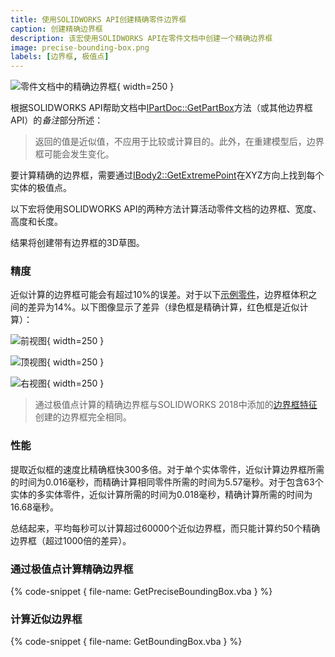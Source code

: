 ```yaml
---
title: 使用SOLIDWORKS API创建精确零件边界框
caption: 创建精确边界框
description: 该宏使用SOLIDWORKS API在零件文档中创建一个精确边界框
image: precise-bounding-box.png
labels: [边界框, 极值点]
---
```

![零件文档中的精确边界框](precise-bounding-box.png){ width=250 }

根据SOLIDWORKS API帮助文档中[IPartDoc::GetPartBox](https://help.solidworks.com/2016/english/api/sldworksapi/solidworks.interop.sldworks~solidworks.interop.sldworks.ipartdoc~getpartbox.html)方法（或其他边界框API）的*备注*部分所述：

> 返回的值是近似值，不应用于比较或计算目的。此外，在重建模型后，边界框可能会发生变化。

要计算精确的边界框，需要通过[IBody2::GetExtremePoint](https://help.solidworks.com/2016/english/api/sldworksapi/solidworks.interop.sldworks~solidworks.interop.sldworks.ibody2~getextremepoint.html)在XYZ方向上找到每个实体的极值点。

以下宏将使用SOLIDWORKS API的两种方法计算活动零件文档的边界框、宽度、高度和长度。

结果将创建带有边界框的3D草图。

### 精度

近似计算的边界框可能会有超过10%的误差。对于以下[示例零件](bbox-precision.SLDPRT)，边界框体积之间的差异为14%。以下图像显示了差异（绿色框是精确计算，红色框是近似计算）：

![前视图](bbox-front-view.png){ width=250 }

![顶视图](bbox-top-view.png){ width=250 }

![右视图](bbox-right-view.png){ width=250 }

> 通过极值点计算的精确边界框与SOLIDWORKS 2018中添加的[边界框特征](https://help.solidworks.com/2018/English/WhatsNew/t_bounding_box_for_part_assem.htm)创建的边界框完全相同。

### 性能

提取近似框的速度比精确框快300多倍。对于单个实体零件，近似计算边界框所需的时间为0.016毫秒，而精确计算相同零件所需的时间为5.57毫秒。对于包含63个实体的多实体零件，近似计算所需的时间为0.018毫秒，精确计算所需的时间为16.68毫秒。

总结起来，平均每秒可以计算超过60000个近似边界框，而只能计算约50个精确边界框（超过1000倍的差异）。

### 通过极值点计算精确边界框

{% code-snippet { file-name: GetPreciseBoundingBox.vba } %}

### 计算近似边界框

{% code-snippet { file-name: GetBoundingBox.vba } %}